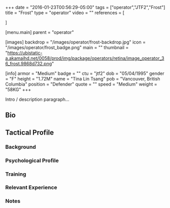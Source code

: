 +++
date = "2016-01-23T00:56:29-05:00"
tags = ["operator","JTF2","Frost"]
title = "Frost"
type = "operator"
video = ""
references = [

]

[menu.main]
  parent = "operator"

[images]
  backdrop = "/images/operator/frost-backdrop.jpg"
  icon = "/images/operator/frost_badge.png"
  main = ""
  thumbnail = "https://ubistatic-a.akamaihd.net/0058/prod/img/package/operators/retina/image_operator_36_frost.9868d732.png"

[info]
  armor = "Medium"
  badge = ""
  ctu = "jtf2"
  dob = "05/04/1995"
  gender = "F"
  height = "1.72M"
  name = "Tina Lin Tsang"
  pob = "Vancouver, British Columbia"
  position = "Defender"
  quote = ""
  speed = "Medium"
  weight = "58KG"
+++

Intro / description paragraph...<!--more-->

## Bio

## Tactical Profile

### Background

### Psychological Profile

### Training

### Relevant Experience

### Notes

